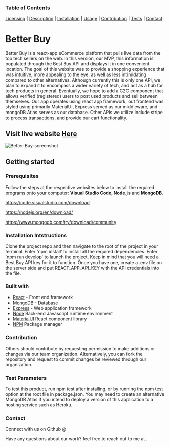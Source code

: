  ### Table of Contents 
 [Licensing](#licensing) | [Description](#description) | [Installation](#installation-intstructions) | [Usage](#usage) | [Contribution](#contribution) | [Tests](#test-parameters) | [Contact](#contact)

# Better Buy 
 
   Better Buy is a react-app eCommerce platform that pulls live data from the top tech sellers on the web. In this version, our MVP, this information is populated through the Best Buy API and displays it in one convenient location. The goal of this website was to provide a shopping experience that was intuitive, more appealing to the eye, as well as less intimidating compared to other alternatives. Although currently this is only one API, we plan to expand it to encompass a wider variety of tech, and act as a hub for tech products in general. Eventually, we hope to add a C2C component that allows verified (registered) users to post used products and sell between themselves. Our app operates using react app framework, out frontend was styled using primarily MaterialUI, Express served as our middleware, and mongoDB Atlas serves as our database. Other APIs we utilize include stripe to process transactions, and provide our cart functionality. 
   
  ## Visit live website [Here](https://better-buy-shop.herokuapp.com/)
   
  ![Better-Buy-screenshot](https://user-images.githubusercontent.com/84198162/150409462-192c9e3d-3b55-4587-9cf0-bbbde5d50e61.png)
  
   
 ## Getting started
    
 ### Prerequisites
    
 Follow the steps at the respective websites below to install the required programs onto your computer: **Visual Studio Code, Node.js** and **MongoDB.**

 https://code.visualstudio.com/download


 https://nodejs.org/en/download/


 https://www.mongodb.com/try/download/community

 

### Installation Intstructions
 Clone the project repo and then navigate to the root of the project in your terminal. Enter 'npm install' to install all the required dependencies. Enter 'npm run develop' to launch the project. Keep in mind that you will need a Best Buy API key for it to function. Once you have one, create a .env file on the server side and put REACT_APP_API_KEY with the API credentials into the file.

### Built with
- [React](https://reactjs.org/) - Front end framework
- [MongoDB](https://www.mongodb.com/) - Database
- [Express](https://expressjs.com/) - Web application framework
- [Node](https://nodejs.org/en/) Back-end Javascript runtime environment
- [MaterialUI](https://mui.com/) React component library
-  [NPM](https://www.npmjs.com/) Package manager

### Contribution
  Others should contribute by requesting permission to make additions or changes via our team organization. Alternatively, you can fork the repository and request to commit changes be reviewed through our organization. 

### Test Parameters
  To test this product, run npm test after installing, or by running the npm test option at the root file in package.json. You may need to create an alternative MongoDB Atlas if you intend to deploy a version of this application to a hosting service such as Heroku. 

### Contact
  Connect with us on Github @ 
  
  Have any questions about our work? feel free to reach out to me at . 
 
